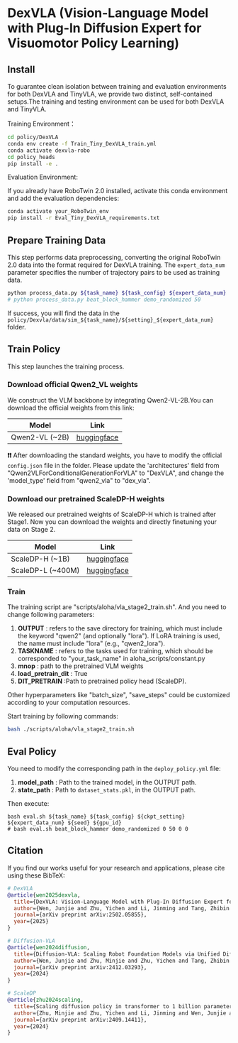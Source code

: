 # DexVLA (Vision-Language Model with Plug-In Diffusion Expert for Visuomotor Policy Learning)
## Install
To guarantee clean isolation between training and evaluation environments for both DexVLA and TinyVLA, we provide two distinct, self-contained setups.The training and testing environment can be used for both DexVLA and TinyVLA.

Training Environment：
```bash
cd policy/DexVLA
conda env create -f Train_Tiny_DexVLA_train.yml
conda activate dexvla-robo
cd policy_heads
pip install -e .
```
Evaluation Environment:

If you already have RoboTwin 2.0 installed, activate this conda environment and add the evaluation dependencies:
```bash
conda activate your_RoboTwin_env
pip install -r Eval_Tiny_DexVLA_requirements.txt 
```
## Prepare Training Data

This step performs data preprocessing, converting the original RoboTwin 2.0 data into the format required for DexVLA training. The `expert_data_num` parameter specifies the number of trajectory pairs to be used as training data.
```bash
python process_data.py ${task_name} ${task_config} ${expert_data_num}
# python process_data.py beat_block_hammer demo_randomized 50
```
If success, you will find the data in the `policy/Dexvla/data/sim_${task_name}/${setting}_${expert_data_num}` folder.

## Train Policy
This step launches the training process.
### Download official Qwen2_VL weights
We construct the VLM backbone by integrating Qwen2-VL-2B.You can download the official weights from this link:

| Model               | Link                                                           |
|---------------------|----------------------------------------------------------------|
| Qwen2-VL (~2B)      | [huggingface](https://huggingface.co/Qwen/Qwen2-VL-2B-Instruct) |

**❗❗** After downloading the standard weights, you have to modify the official `config.json` file in the folder.
Please update the 'architectures' field from "Qwen2VLForConditionalGenerationForVLA" to "DexVLA", and change the 'model_type' field from "qwen2_vla" to "dex_vla".
### Download our pretrained ScaleDP-H weights
We released our pretrained weights of ScaleDP-H which is trained after Stage1. Now you can download the weights and directly finetuning your data on Stage 2.

| Model             | Link                                                           |
|-------------------|----------------------------------------------------------------|
| ScaleDP-H (~1B)   | [huggingface](https://huggingface.co/lesjie/scale_dp_h)  |
| ScaleDP-L (~400M) | [huggingface](https://huggingface.co/lesjie/scale_dp_l)  |
### Train
The training script are "scripts/aloha/vla_stage2_train.sh". And you need to change following parameters:
1. **OUTPUT** : refers to the save directory for training, which must include the keyword "qwen2" (and optionally "lora"). If LoRA training is used, the name must include "lora" (e.g., "qwen2_lora").
2. **TASKNAME** : refers to the tasks used for training, which should be corresponded to "your_task_name" in aloha_scripts/constant.py
3. **mnop** : path to the pretrained VLM weights
4. **load_pretrain_dit** : True
5. **DIT_PRETRAIN** :Path to pretrained policy head (ScaleDP).

Other hyperparameters like "batch_size", "save_steps" could be customized according to your computation resources.


Start training by following commands:
```bash
bash ./scripts/aloha/vla_stage2_train.sh
```

## Eval Policy
You need to modify the corresponding path in the `deploy_policy.yml` file: 
1. **model_path** : Path to the trained model, in the OUTPUT path.
2. **state_path** : Path to `dataset_stats.pkl`, in the OUTPUT path.

Then execute:
```
bash eval.sh ${task_name} ${task_config} ${ckpt_setting} ${expert_data_num} ${seed} ${gpu_id}
# bash eval.sh beat_block_hammer demo_randomized 0 50 0 0
```

## Citation

If you find our works useful for your research and applications, please cite using these BibTeX:

```bibtex
# DexVLA
@article{wen2025dexvla,
  title={DexVLA: Vision-Language Model with Plug-In Diffusion Expert for General Robot Control},
  author={Wen, Junjie and Zhu, Yichen and Li, Jinming and Tang, Zhibin and Shen, Chaomin and Feng, Feifei},
  journal={arXiv preprint arXiv:2502.05855},
  year={2025}
}

# Diffusion-VLA
@article{wen2024diffusion,
  title={Diffusion-VLA: Scaling Robot Foundation Models via Unified Diffusion and Autoregression},
  author={Wen, Junjie and Zhu, Minjie and Zhu, Yichen and Tang, Zhibin and Li, Jinming and Zhou, Zhongyi and Li, Chengmeng and Liu, Xiaoyu and Peng, Yaxin and Shen, Chaomin and others},
  journal={arXiv preprint arXiv:2412.03293},
  year={2024}
}

# ScaleDP
@article{zhu2024scaling,
  title={Scaling diffusion policy in transformer to 1 billion parameters for robotic manipulation},
  author={Zhu, Minjie and Zhu, Yichen and Li, Jinming and Wen, Junjie and Xu, Zhiyuan and Liu, Ning and Cheng, Ran and Shen, Chaomin and Peng, Yaxin and Feng, Feifei and others},
  journal={arXiv preprint arXiv:2409.14411},
  year={2024}
}